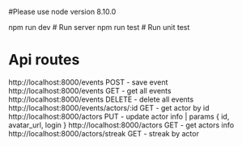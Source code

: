 #Please use node version 8.10.0

npm run dev # Run server
npm run test # Run unit test


# Api routes
http://localhost:8000/events POST - save event
http://localhost:8000/events GET - get all events
http://localhost:8000/events DELETE - delete all events
http://localhost:8000/events/actors/:id GET - get actor by id
http://localhost:8000/actors PUT - update actor info | params { id, avatar_url, login }
http://localhost:8000/actors GET - get actors info
http://localhost:8000/actors/streak GET - streak by actor